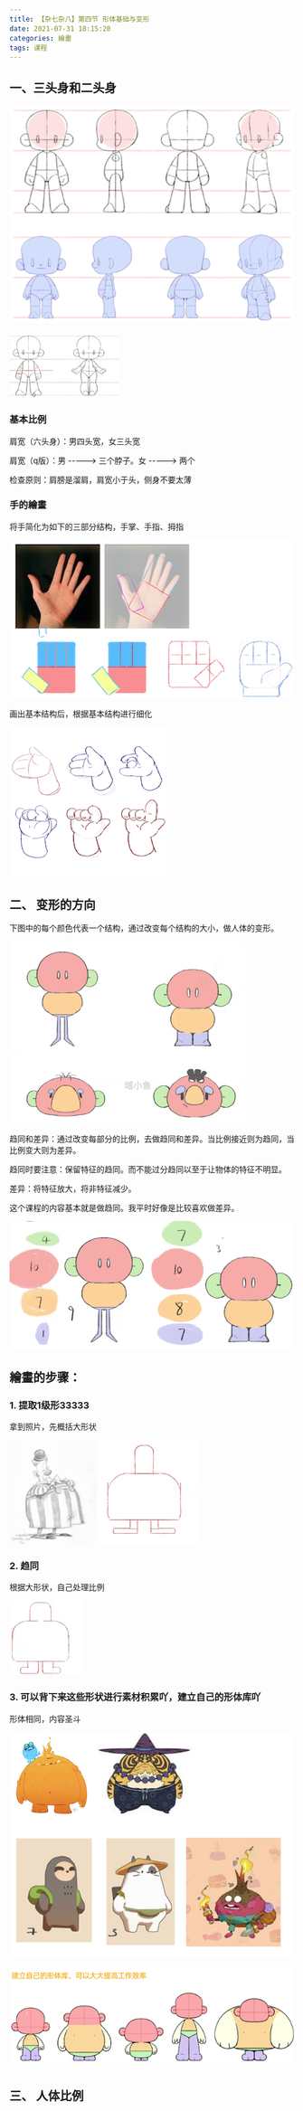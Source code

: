 ```yaml
---
title: 【杂七杂八】第四节 形体基础与变形
date: 2021-07-31 18:15:20
categories: 繪畫
tags: 课程
---
```


## 一、三头身和二头身

![](/images/image-20230717050422774.png)

![](/images/image-20230717181638240.png)



### 基本比例

肩宽（六头身）：男四头宽，女三头宽

肩宽（q版）：男 -----> 三个脖子。女 -----> 两个

检查原则：肩膀是溜肩，肩宽小于头，侧身不要太薄

### 手的繪畫

将手简化为如下的三部分结构，手掌、手指、拇指

![](/images/image-20230718051403550.png)

画出基本结构后，根据基本结构进行细化

![](/images/image-20230718051444307.png)

## 二、 变形的方向

下图中的每个颜色代表一个结构，通过改变每个结构的大小，做人体的变形。

![](/images/image-20230717054115610.png)

趋同和差异：通过改变每部分的比例，去做趋同和差异。当比例接近则为趋同，当比例变大则为差异。

趋同时要注意：保留特征的趋同。而不能过分趋同以至于让物体的特征不明显。

差异：将特征放大，将非特征减少。

这个课程的内容基本就是做趋同。我平时好像是比较喜欢做差异。

![](/images/image-20230717054256777.png)

## 繪畫的步骤：

### 1. 提取1级形33333

拿到照片，先概括大形状                             

![](/images/image-20230717055303991.png)

### 2. 趋同

根据大形状，自己处理比例

![](/images/image-20230717055520207.png)

### 3. 可以背下来这些形状进行素材积累吖，建立自己的形体库吖

形体相同，内容圣斗

![](/images/image-20230717060428739.png)

![](/images/image-20230717061907452.png)

## 三、 人体比例

